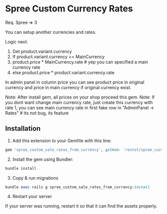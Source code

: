 Spree Custom Currency Rates
================================
Req.
Spree => 3

You can setup another currencies and rates. 

Logic next: 
1. Get product.variant.currency
2. If product.variant.currency == MainCurrency
3. product.price * MainCurrency.rate # yep you can specified a main currency rate
4. else  product.price * product.variant.currency.rate

In admin panel in column price you can see product price in original currency and price in main currency if original currency exist.

Note: After install gem, all prices on your shop proceed this gem.
Note: If you dont want change main currency rate, just create this currency with rate 1, you can see main currency rate in first fake row in "AdminPanel -> Rates"  # its not bug, its feature

## Installation

1. Add this extension to your Gemfile with this line:
  ```ruby
  gem 'spree_custom_sale_rates_from_currency', github: 'restot/spree_custom_sale_rates_from_currency'
  ```

2. Install the gem using Bundler:
  ```ruby
  bundle install
  ```

3. Copy & run migrations
  ```ruby
  bundle exec rails g spree_custom_sale_rates_from_currency:install
  ```

4. Restart your server

  If your server was running, restart it so that it can find the assets properly.


